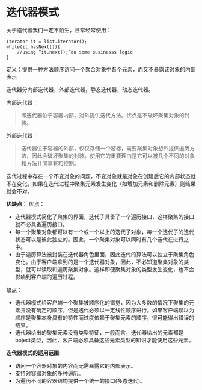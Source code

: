 # 迭代器模式

关于迭代器我们一定不陌生，日常经常使用：
```
Iterator it = list.iterator();
while(it.hasNext()){
    //using “it.next();”do some businesss logic
}
```
定义：提供一种方法顺序访问一个聚合对象中各个元素，而又不暴露该对象的内部表示


迭代器分内部迭代器，外部迭代器，静态迭代器，动态迭代器。

内部迭代器：
> 即迭代器位于容器内部，对外提供迭代方法。优点是不破坏聚集对象的封装。

外部迭代器：
> 迭代器位于容器的外部，仅仅存储一个游标，需要聚集对象想外提供遍历方法，因此会破坏聚集的封装。使用它的重要理由是它可以被几个不同的对象和方法共同享有和控制。


迭代过程中存在一个不变对象的问题，不变对象就是对象在创建后它的内部状态就不在变化，如果在迭代过程中聚集元素发生变化（如增加元素和删除元素）则结果就会不对。


**优缺点**：
优点：

- 迭代器模式简化了聚集的界面，迭代子具备了一个遍历接口，这样聚集的接口就不必具备遍历接口。
- 每一个聚集对象都可以有一个或一个以上的迭代子对象，每一个迭代子的迭代状态可以是彼此独立的。因此，一个聚集对象可以同时有几个迭代在进行之中。
- 由于遍历算法被封装在迭代器角色里面，因此迭代的算法可以独立于聚集角色变化。由于客户端拿到的是一个迭代器对象，因此，不必知道聚集对象的类型，就可以读取和遍历聚集对象。这样即便聚集对象的类型发生变化，也不会影响到客户端的遍历过程。

缺点：

- 迭代器模式给客户端一个聚集被顺序化的错觉，因为大多数的情况下聚集的元素并没有确定的顺序，但是迭代必须以一定线性顺序进行。如果客户端误以为顺序是聚集本身具有的特性而过度依赖于聚集元素的顺序，很可能得出错误的结果。
- 迭代器给出的聚集元素没有类型特征，一般而言，迭代器给出的元素都是boject类型，因此，客户端必须具备这些元素类型的知识才能使用这些元素。

**迭代器模式的适用范围**:

- 访问一个容器对象的内容而无需暴露它的内部表示。
- 支持对容器对象的多种遍历。
- 为遍历不同的容器结构提供一个统一的接口(多态迭代)。
